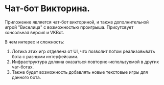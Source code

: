 # Чат-бот Викторина.
Приложение является чат-бот викториной, и также дополнительной игрой "Виселица" с возможностью проигрыша. 
Присутсвует консольная версия и VKBot.

В чем интерес и сложность:
  1. Логика этих игр отделена от UI, что позволит потом реализовывать бота с разными интерфейсами.
  2. Инфраструктура должна оказаться повторно-используемой в других чат-ботах.
  3. Также будет возможность добавлять новые текстовые игры для данного бота.
